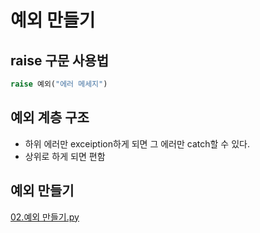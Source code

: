 # 예외 만들기

## raise 구문 사용법
```python
raise 예외("에러 메세지")
```
## 예외 계층 구조
- 하위 에러만 exceiption하게 되면 그 에러만 catch할 수 있다.
- 상위로 하게 되면 편함

## 예외 만들기 
[02.예외 만들기.py](../code/02.예외만들기.py)